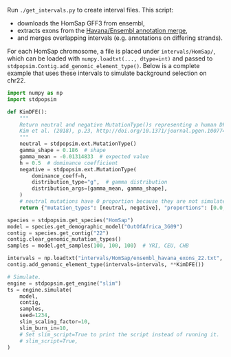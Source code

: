 Run `./get_intervals.py` to create interval files. This script:

 * downloads the HomSap GFF3 from ensembl,
 * extracts exons from the
   [Havana/Ensembl annotation merge](https://m.ensembl.org/info/genome/genebuild/annotation_merge.html),
 * and merges overlapping intervals (e.g. annotations on differing strands).

For each HomSap chromosome, a file is placed under `intervals/HomSap/`,
which can be loaded with `numpy.loadtxt(..., dtype=int)` and passed to
`stdpopsim.Contig.add_genomic_element_type()`. Below is a complete example
that uses these intervals to simulate background selection on chr22.

```python
import numpy as np
import stdpopsim

def KimDFE():
    """
    Return neutral and negative MutationType()s representing a human DFE.
    Kim et al. (2018), p.23, http://doi.org/10.1371/journal.pgen.1007741
    """
    neutral = stdpopsim.ext.MutationType()
    gamma_shape = 0.186  # shape
    gamma_mean = -0.01314833  # expected value
    h = 0.5  # dominance coefficient
    negative = stdpopsim.ext.MutationType(
        dominance_coeff=h,
        distribution_type="g",  # gamma distribution
        distribution_args=[gamma_mean, gamma_shape],
    )
    # neutral mutations have 0 proportion because they are not simulated by SLiM
    return {"mutation_types": [neutral, negative], "proportions": [0.0, 0.7]}

species = stdpopsim.get_species("HomSap")
model = species.get_demographic_model("OutOfAfrica_3G09")
contig = species.get_contig("22")
contig.clear_genomic_mutation_types()
samples = model.get_samples(100, 100, 100)  # YRI, CEU, CHB

intervals = np.loadtxt("intervals/HomSap/ensembl_havana_exons_22.txt", dtype=int)
contig.add_genomic_element_type(intervals=intervals, **KimDFE())

# Simulate.
engine = stdpopsim.get_engine("slim")
ts = engine.simulate(
    model,
    contig,
    samples,
    seed=1234,
    slim_scaling_factor=10,
    slim_burn_in=10,
    # Set slim_script=True to print the script instead of running it.
    # slim_script=True,
)
```
